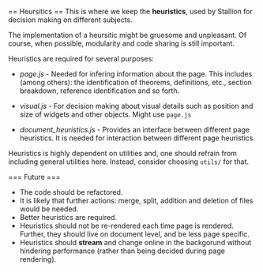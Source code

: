 == Heursitics ==
This is where we keep the **heuristics**, used by Stallion for decision making on different subjects.

The implementation of a heursitic might be gruesome and unpleasant. Of course, when possible, modularity and code sharing is still important. 

Heuristics are required for several purposes:

* *page.js* - Needed for infering information about the page. This includes (among others): the identification of theorems, definitions, etc.,  section breakdown, reference identification and so forth.

* *visual.js* - For decision making about visual details such as position and size of widgets and other objects. Might use `page.js`

* *document_heuristics.js* - Provides an interface between different page heuristics. It is needed for interaction between different page heuristics.


Heuristics is highly dependent on utilities and, one should refrain from including general utilities here. Instead, consider choosing `utils/` for that. 


=== Future ===
* The code should be refactored. 
* It is likely that further actions: merge, split, addition and deletion of files would be needed.
* Better heuristics are required.
* Heuristics should not be re-rendered each time page is rendered. Further, they should live on document level, and be less page specific.
* Heuristics should **stream** and change online in the backgorund without hindering performance (rather than being decided during page rendering).